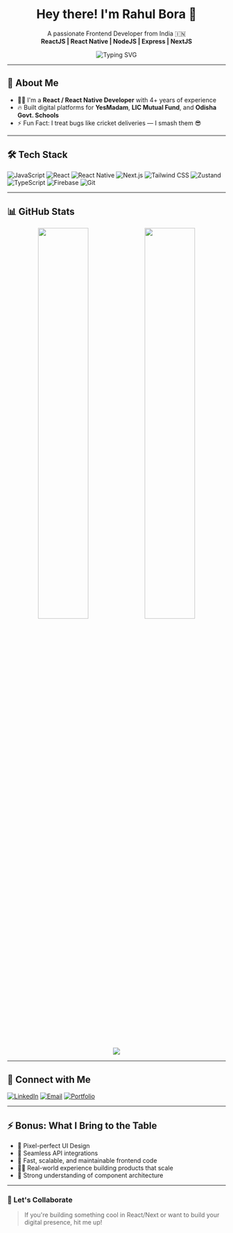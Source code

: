 <h1 align="center">Hey there! I'm Rahul Bora 👋</h1>

<p align="center">
  A passionate Frontend Developer from India 🇮🇳 <br />
  <b>ReactJS | React Native | NodeJS | Express | NextJS</b>
</p>

<p align="center">
  <img src="https://readme-typing-svg.herokuapp.com?font=Fira+Code&size=22&pause=1000&color=00FFFF&center=true&vCenter=true&width=440&lines=Frontend+Developer;React+%2F+React+Native+Expert;Building+Clean+%26+Scalable+UIs;Lover+of+Tech%2C+Cricket+%26+Stocks" alt="Typing SVG" />
</p>

---

## 🚀 About Me

- 👨‍💻 I'm a **React / React Native Developer** with 4+ years of experience  
- 🔥 Built digital platforms for **YesMadam**, **LIC Mutual Fund**, and **Odisha Govt. Schools**
- ⚡ Fun Fact: I treat bugs like cricket deliveries — I smash them 😎  

---

## 🛠 Tech Stack

![JavaScript](https://img.shields.io/badge/-JavaScript-black?style=flat-square&logo=javascript)
![React](https://img.shields.io/badge/-React-black?style=flat-square&logo=react)
![React Native](https://img.shields.io/badge/-React%20Native-black?style=flat-square&logo=react)
![Next.js](https://img.shields.io/badge/-Next.js-black?style=flat-square&logo=next.js)
![Tailwind CSS](https://img.shields.io/badge/-TailwindCSS-black?style=flat-square&logo=tailwind-css)
![Zustand](https://img.shields.io/badge/-Zustand-black?style=flat-square&logo=redux)
![TypeScript](https://img.shields.io/badge/-TypeScript-black?style=flat-square&logo=typescript)
![Firebase](https://img.shields.io/badge/-Firebase-black?style=flat-square&logo=firebase)
![Git](https://img.shields.io/badge/-Git-black?style=flat-square&logo=git)

---

## 📊 GitHub Stats

<p align="center">
  <img width="48%" src="https://github-readme-stats.vercel.app/api?username=rahulboraa&show_icons=true&theme=tokyonight" />
  <img width="48%" src="https://github-readme-streak-stats.herokuapp.com?user=rahulboraa&theme=tokyonight" />
</p>

<p align="center">
  <img src="https://github-readme-activity-graph.cyclic.app/graph?username=rahulboraa&theme=tokyo-night&hide_border=true" />
</p>

---

## 🔗 Connect with Me

<p align="left">
  <a href="https://www.linkedin.com/in/rahulboraa" target="_blank"><img alt="LinkedIn" src="https://img.shields.io/badge/LinkedIn-blue?style=flat-square&logo=linkedin"></a>
  <a href="mailto:rahul.bora101@gmail.com"><img alt="Email" src="https://img.shields.io/badge/Gmail-red?style=flat-square&logo=gmail"></a>
  <a href="https://rahulbora.surge.sh" target="_blank"><img alt="Portfolio" src="https://img.shields.io/badge/Portfolio-black?style=flat-square&logo=portfolio"></a>
</p>

---

## ⚡ Bonus: What I Bring to the Table

- 💎 Pixel-perfect UI Design  
- 🔗 Seamless API integrations  
- 🚀 Fast, scalable, and maintainable frontend code  
- 👨‍💻 Real-world experience building products that scale  
- 🧩 Strong understanding of component architecture  

---

### 🤝 Let's Collaborate

> If you're building something cool in React/Next or want to build your digital presence, hit me up!

